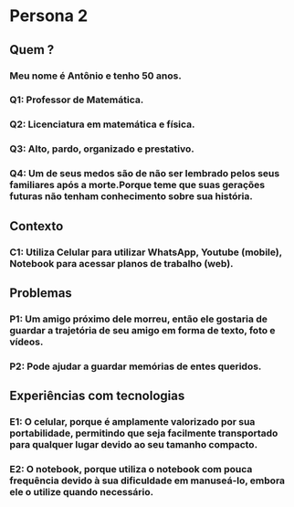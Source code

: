 # **Persona 2**
## Quem ?
### Meu nome é Antônio e tenho 50 anos.
### Q1: Professor de Matemática.
### Q2: Licenciatura em matemática e física.
### Q3: Alto, pardo, organizado e prestativo.
### Q4: Um de seus medos são de não ser lembrado pelos seus familiares após a morte.Porque teme que suas gerações futuras não tenham conhecimento sobre sua história.
## Contexto
### C1: Utiliza Celular para utilizar WhatsApp, Youtube (mobile), Notebook para acessar planos de trabalho (web).
## Problemas
### P1: Um amigo próximo dele morreu, então ele gostaria de guardar a trajetória de seu amigo em forma de texto, foto e vídeos.
### P2: Pode ajudar a guardar memórias de entes queridos.
## Experiências com tecnologias
### E1: O celular, porque é amplamente valorizado por sua portabilidade, permitindo que seja facilmente transportado para qualquer lugar devido ao seu tamanho compacto.
### E2: O notebook, porque utiliza o notebook com pouca frequência devido à sua dificuldade em manuseá-lo, embora ele o utilize quando necessário.
### 
